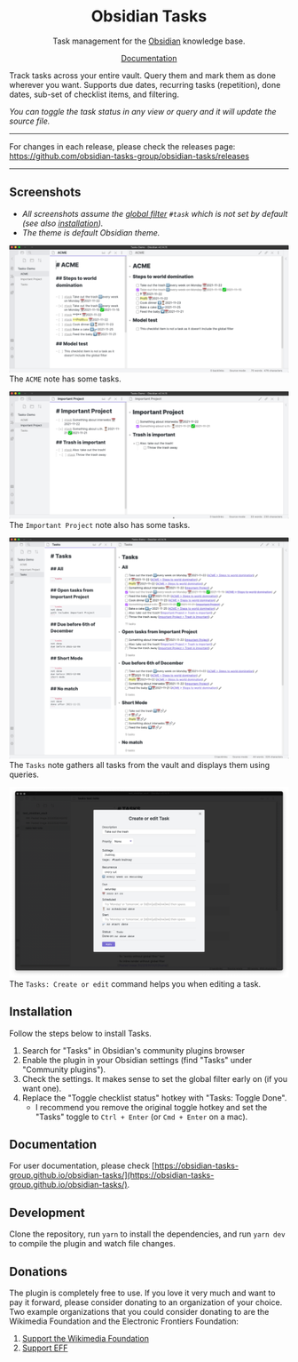 <h1 align="center">Obsidian Tasks</h1>

<p align="center">Task management for the <a href="https://obsidian.md/">Obsidian</a> knowledge base.</p>

<p align="center"><a href="https://obsidian-tasks-group.github.io/obsidian-tasks/">Documentation</a></p>

Track tasks across your entire vault. Query them and mark them as done wherever you want. Supports due dates, recurring tasks (repetition), done dates, sub-set of checklist items, and filtering.

_You can toggle the task status in any view or query and it will update the source file._

---

For changes in each release, please check the releases page: <https://github.com/obsidian-tasks-group/obsidian-tasks/releases>

---

## Screenshots

- _All screenshots assume the [global filter](https://obsidian-tasks-group.github.io/obsidian-tasks/getting-started/global-filter/) `#task` which is not set by default (see also [installation](https://obsidian-tasks-group.github.io/obsidian-tasks/installation/))._
- _The theme is default Obsidian theme._

![ACME Tasks](https://github.com/obsidian-tasks-group/obsidian-tasks/raw/gh-pages/resources/screenshots/acme.png)
The `ACME` note has some tasks.

![Important Project Tasks](https://github.com/obsidian-tasks-group/obsidian-tasks/raw/gh-pages/resources/screenshots/important_project.png)
The `Important Project` note also has some tasks.

![Tasks Queries](https://github.com/obsidian-tasks-group/obsidian-tasks/raw/gh-pages/resources/screenshots/tasks_queries.png)
The `Tasks` note gathers all tasks from the vault and displays them using queries.

![Create or Edit Modal](https://github.com/obsidian-tasks-group/obsidian-tasks/raw/gh-pages/resources/screenshots/modal.png)
The `Tasks: Create or edit` command helps you when editing a task.

## Installation

Follow the steps below to install Tasks.

1. Search for "Tasks" in Obsidian's community plugins browser
2. Enable the plugin in your Obsidian settings (find "Tasks" under "Community plugins").
3. Check the settings. It makes sense to set the global filter early on (if you want one).
4. Replace the "Toggle checklist status" hotkey with "Tasks: Toggle Done".
    - I recommend you remove the original toggle hotkey and set the "Tasks" toggle to `Ctrl + Enter` (or `Cmd + Enter` on a mac).

## Documentation

For user documentation, please check [https://obsidian-tasks-group.github.io/obsidian-tasks/](https://obsidian-tasks-group.github.io/obsidian-tasks/).

## Development

Clone the repository, run `yarn` to install the dependencies, and run `yarn dev` to compile the plugin and watch file changes.

## Donations

The plugin is completely free to use. If you love it very much and want to pay it forward, please consider donating to an organization of your choice.
Two example organizations that you could consider donating to are the Wikimedia Foundation and the Electronic Frontiers Foundation:

1. [Support the Wikimedia Foundation](https://wikimediafoundation.org/support/)
2. [Support EFF](https://supporters.eff.org/donate/join-eff-today)
